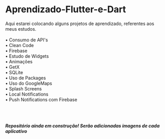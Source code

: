 # Aprendizado-Flutter-e-Dart
Aqui estarei colocando alguns projetos de aprendizado, referentes aos meus estudos.
<br> <br>
• Consumo de API's <br>
• Clean Code <br>
• Firebase <br>
• Estudo de Widgets <br>
• Animações <br>
• GetX <br>
• SQLite <br>
• Uso de Packages <br>
• Uso do GoogleMaps <br>
• Splash Screens <br>
• Local Notifications <br>
• Push Notifications com Firebase <br>

<br><br><br>
***Repositório ainda em construção! Serão adicionadas imagens de cada aplicativo***
